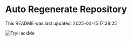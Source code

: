 # Auto Regenerate Repository

This README was last updated: 2025-04-15 17:38:25

 ![TryHackMe](https://tryhackme.com/badge/533634)